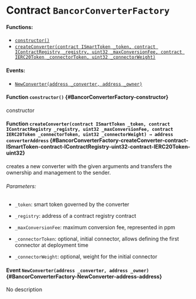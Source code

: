 # Contract `BancorConverterFactory`



#### Functions:
- [`constructor()`](#BancorConverterFactory-constructor)
- [`createConverter(contract ISmartToken _token, contract IContractRegistry _registry, uint32 _maxConversionFee, contract IERC20Token _connectorToken, uint32 _connectorWeight)`](#BancorConverterFactory-createConverter-contract-ISmartToken-contract-IContractRegistry-uint32-contract-IERC20Token-uint32)

#### Events:
- [`NewConverter(address _converter, address _owner)`](#BancorConverterFactory-NewConverter-address-address)

#### Function `constructor()` {#BancorConverterFactory-constructor}
constructor
#### Function `createConverter(contract ISmartToken _token, contract IContractRegistry _registry, uint32 _maxConversionFee, contract IERC20Token _connectorToken, uint32 _connectorWeight) → address converterAddress` {#BancorConverterFactory-createConverter-contract-ISmartToken-contract-IContractRegistry-uint32-contract-IERC20Token-uint32}
creates a new converter with the given arguments and transfers
the ownership and management to the sender.

###### Parameters:
- `_token`:              smart token governed by the converter

- `_registry`:           address of a contract registry contract

- `_maxConversionFee`:   maximum conversion fee, represented in ppm

- `_connectorToken`:     optional, initial connector, allows defining the first connector at deployment time

- `_connectorWeight`:    optional, weight for the initial connector


#### Event `NewConverter(address _converter, address _owner)` {#BancorConverterFactory-NewConverter-address-address}
No description
